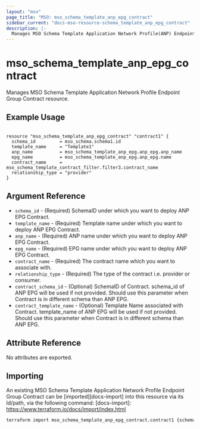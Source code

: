 ```yaml
---
layout: "mso"
page_title: "MSO: mso_schema_template_anp_epg_contract"
sidebar_current: "docs-mso-resource-schema_template_anp_epg_contract"
description: |-
  Manages MSO Schema Template Application Network Profile(ANP) Endpoint Group(EPG) Contract.
---
```


# mso_schema_template_anp_epg_contract #

Manages MSO Schema Template Application Network Profile Endpoint Group Contract resource.

## Example Usage ##

```hcl

resource "mso_schema_template_anp_epg_contract" "contract1" {
  schema_id         = mso_schema.schema1.id
  template_name     = "Template1"
  anp_name          = mso_schema_template_anp_epg.anp_epg.anp_name
  epg_name          = mso_schema_template_anp_epg.anp_epg.name
  contract_name     = mso_schema_template_contract_filter.filter3.contract_name
  relationship_type = "provider"
}

```

## Argument Reference ##

* `schema_id` - (Required) SchemaID under which you want to deploy ANP EPG Contract.
* `template_name` - (Required) Template name under which you want to deploy ANP EPG Contract.
* `anp_name` - (Required) ANP name under which you want to deploy ANP EPG Contract.
* `epg_name` - (Required) EPG name under which you want to deploy ANP EPG Contract.
* `contract_name` - (Required) The contract name which you want to associate with.
* `relationship_type` - (Required) The type of the contract i.e. provider or consumer.
* `contract_schema_id` - (Optional) SchemaID of Contract. schema_id of ANP EPG will be used if not provided. Should use this parameter when Contract is in different schema than ANP EPG.
* `contract_template_name` - (Optional) Template Name associated with Contract. template_name of ANP EPG will be used if not provided. Should use this parameter when Contract is in different schema than ANP EPG.

## Attribute Reference ##

No attributes are exported.

## Importing ##

An existing MSO Schema Template Application Network Profile Endpoint Group Contract can be [imported][docs-import] into this resource via its Id/path, via the following command: [docs-import]: <https://www.terraform.io/docs/import/index.html>

```bash
terraform import mso_schema_template_anp_epg_contract.contract1 {schema_id}/template/{template_name}/anp/{anp_name}/epg/{epg_name}/contract/{contract_name}/relationshipType/{consumer|provider}
```
